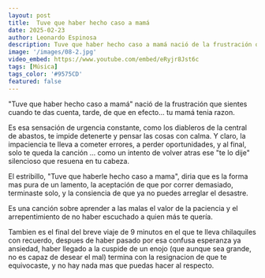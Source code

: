 ```yaml
---
layout: post
title:  Tuve que haber hecho caso a mamá
date: 2025-02-23
author: Leonardo Espinosa
description: Tuve que haber hecho caso a mamá nació de la frustración que sientes cuando te das cuenta, tarde, de que en efecto... tu mamá tenia razon.
image: '/images/08-2.jpg'
video_embed: https://www.youtube.com/embed/eRyjr8Jst6c
tags: [Música]
tags_color: '#9575CD'
featured: false
---
```

"Tuve que haber hecho caso a mamá" nació de la frustración que sientes cuando te das cuenta, tarde, de que en efecto... tu mamá tenia razon.

Es esa sensación de urgencia constante, como los diableros de la central de abastos, te impide detenerte y pensar las cosas con calma. Y claro, la impaciencia te lleva a cometer errores, a perder oportunidades, y al final, solo te queda la canción ... como un intento de volver atras ese "te lo dije" silencioso que resuena en tu cabeza. 

El estribillo, "Tuve que haberle hecho caso a mama", diria que es la forma mas pura de un lamento, la aceptación de que por correr demasiado, terminaste solo, y la consiencia de que ya no puedes arreglar el desastre. 

Es una canción sobre aprender a las malas el valor de la paciencia y el arrepentimiento de no haber escuchado a quien más te quería.

Tambien es el final del breve viaje de 9 minutos en el que te lleva chilaquiles con recuerdo, despues de haber pasado por esa confusa esperanza ya ansiedad, haber llegado a la cuspide de un enojo (que aunque sea grande, no es capaz de desear el mal) termina con la resignacion de que te equivocaste, y no hay nada mas que puedas hacer al respecto. 